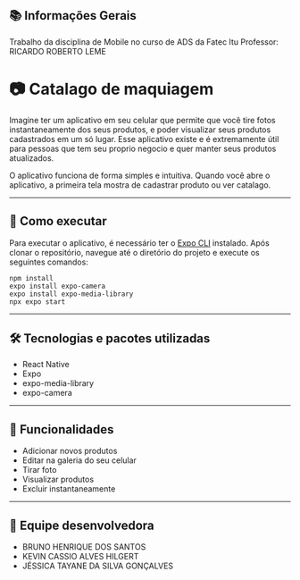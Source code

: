 ## :books: Informações Gerais
Trabalho da disciplina de Mobile no curso de ADS da Fatec Itu
Professor: RICARDO ROBERTO LEME

# 📷 Catalago de maquiagem

Imagine ter um aplicativo em seu celular que permite que você tire fotos instantaneamente dos seus produtos, e poder visualizar seus produtos cadastrados em um só lugar. Esse aplicativo existe e é extremamente útil para pessoas que tem seu proprio negocio e quer manter seus produtos atualizados.

O aplicativo funciona de forma simples e intuitiva. Quando você abre o aplicativo, a primeira tela mostra de cadastrar produto ou ver catalago. 

---

## 🚀 Como executar
Para executar o aplicativo, é necessário ter o [Expo CLI](https://docs.expo.dev/get-started/installation/#expo-cli) instalado. Após clonar o repositório, navegue até o diretório do projeto e execute os seguintes comandos:

    npm install
    expo install expo-camera
    expo install expo-media-library
    npx expo start

---

## 🛠️ Tecnologias e pacotes utilizadas
- React Native
- Expo
- expo-media-library
- expo-camera
---

## 🎯 Funcionalidades
- Adicionar novos produtos
- Editar na galeria do seu celular
- Tirar foto
- Visualizar produtos
- Excluir instantaneamente 


---

## 👥 Equipe desenvolvedora
- BRUNO HENRIQUE DOS SANTOS
- KEVIN CASSIO ALVES HILGERT
- JÉSSICA TAYANE DA SILVA GONÇALVES
